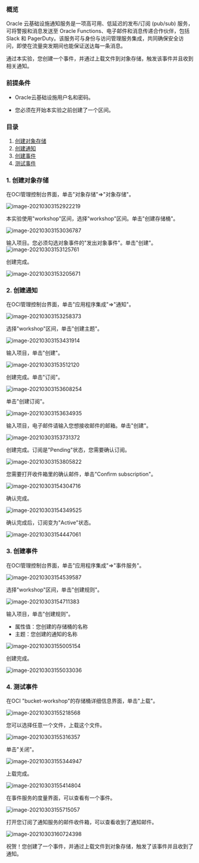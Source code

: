 ### 概览

Oracle 云基础设施通知服务是一项高可用、低延迟的发布/订阅 (pub/sub) 服务，可将警报和消息发送至 Oracle Functions、电子邮件和消息传递合作伙伴，包括 Slack 和 PagerDuty。该服务可与身份与访问管理服务集成，共同确保安全访问，即使在流量突发期间也能保证送达每一条消息。

通过本实验，您创建一个事件，并通过上载文件到对象存储，触发该事件并且收到相关通知。

### 前提条件

- Oracle云基础设施用户名和密码。

- 您必须在开始本实验之前创建了一个区间。

### 目录

1. [创建对象存储](#step1)
2. [创建通知](#step2)
3. [创建事件](#step3)
4. [测试事件](#step4)

<a name="step1"></a>

### 1. 创建对象存储

在OCI管理控制台界面，单击"对象存储"=>"对象存储"。

![image-20210303152922219](images/image-20210303152922219.png)

本实验使用"workshop"区间，选择"workshop"区间。单击"创建存储桶"。

![image-20210303153036787](images/image-20210303153036787.png)

输入项目。您必须勾选对象事件的"发出对象事件"。单击"创建"。![image-20210303153125761](images/image-20210303153125761.png)

创建完成。

![image-20210303153205671](images/image-20210303153205671.png)

<a name="step2"></a>

### 2. 创建通知

在OCI管理控制台界面，单击"应用程序集成"=>"通知"。

![image-20210303153258373](images/image-20210303153258373.png)

选择"workshop"区间，单击"创建主题"。

![image-20210303153431914](images/image-20210303153431914.png)

输入项目，单击"创建"。

![image-20210303153512120](images/image-20210303153512120.png)

创建完成。单击"订阅"。

![image-20210303153608254](images/image-20210303153608254.png)

单击"创建订阅"。

![image-20210303153634935](images/image-20210303153634935.png)

输入项目，电子邮件请输入您想接收邮件的邮箱。单击"创建"。

![image-20210303153731372](images/image-20210303153731372.png)

创建完成。订阅是"Pending"状态，您需要确认订阅。

![image-20210303153805822](images/image-20210303153805822.png)

您需要打开收件箱里的确认邮件，单击"Confirm subscription"。

![image-20210303154304716](images/image-20210303154304716.png)

确认完成。

![image-20210303154349525](images/image-20210303154349525.png)

确认完成后，订阅变为"Active"状态。

![image-20210303154447061](images/image-20210303154447061.png)

<a name="step3"></a>

### 3. 创建事件

在OCI管理控制台界面，单击"应用程序集成"=>"事件服务"。

![image-20210303154539587](images/image-20210303154539587.png)

选择"workshop"区间，单击"创建规则"。

![image-20210303154711383](images/image-20210303154711383.png)

输入项目，单击"创建规则"。

- 属性值：您创建的存储桶的名称
- 主题：您创建的通知的名称

![image-20210303155005154](images/image-20210303155005154.png)

创建完成。

![image-20210303155033036](images/image-20210303155033036.png)

<a name="step4"></a>

### 4. 测试事件

在OCI "bucket-workshop"的存储桶详细信息界面，单击"上载"。

![image-20210303155218568](images/image-20210303155218568.png)

您可以选择任意一个文件，上载这个文件。

![image-20210303155316357](images/image-20210303155316357.png)

单击"关闭"。

![image-20210303155344947](images/image-20210303155344947.png)

上载完成。

![image-20210303155414804](images/image-20210303155414804.png)

在事件服务的度量界面，可以查看有一个事件。

![image-20210303155715057](images/image-20210303155715057.png)

打开您订阅了通知服务的邮件收件箱，可以查看收到了通知邮件。

![image-20210303160724398](images/image-20210303160724398.png)



祝贺！您创建了一个事件，并通过上载文件到对象存储，触发了该事件并且收到了通知。